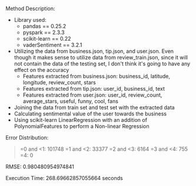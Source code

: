 Method Description:
- Library used:
    - pandas == 0.25.2
    - pyspark == 2.3.3
    - scikit-learn == 0.22
    - vaderSentiment == 3.2.1
- Utilizing the data from business.json, tip.json, and user.json. Even though it makes sense to utilize data from
review_train.json, since it will not contain the data of the testing set, I don't think it's going to have any
effect on the accuracy
    - Features extracted from business.json: business_id, latitude, longitude, review_count, stars
    - Features extracted from tip.json: user_id, business_id, text
    - Features extracted from user.json: user_id, review_count, average_stars, useful, funny, cool, fans
- Joining the data from train set and test set with the extracted data
- Calculating sentimental value of the user towards the business
- Using scikit-learn LinearRegression with an addition of PolynomialFeatures to perform a Non-linear Regression


Error Distribution:
>=0 and <1: 101748
>=1 and <2: 33377
>=2 and <3: 6164
>=3 and <4: 755
>=4: 0

RMSE:
0.980480954974841

Execution Time:
268.69662857055664 seconds
